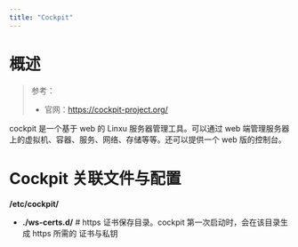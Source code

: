 ```yaml
---
title: "Cockpit"
---
```



# 概述

> 参考：
> 
> - 官网：<https://cockpit-project.org/>

cockpit 是一个基于 web 的 Linxu 服务器管理工具。可以通过 web 端管理服务器上的虚拟机、容器、服务、网络、存储等等。还可以提供一个 web 版的控制台。

# Cockpit 关联文件与配置

**/etc/cockpit/**

- **./ws-certs.d/** # https 证书保存目录。cockpit 第一次启动时，会在该目录生成 https 所需的 证书与私钥